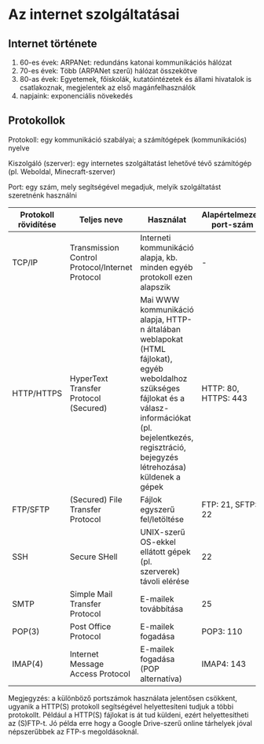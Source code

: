 # Az internet szolgáltatásai

## Internet története

1. 60-es évek: ARPANet: redundáns katonai kommunikációs hálózat
1. 70-es évek: Több (ARPANet szerű) hálózat összekötve
1. 80-as évek: Egyetemek, főiskolák, kutatóintézetek és állami hivatalok is csatlakoznak, megjelentek az első magánfelhasználók
1. napjaink: exponenciális növekedés

## Protokollok

Protokoll: egy kommunikáció szabályai; a számítógépek (kommunikációs) nyelve

Kiszolgáló (szerver): egy internetes szolgáltatást lehetővé tévő számítógép (pl. Weboldal, Minecraft-szerver)

Port: egy szám, mely segítségével megadjuk, melyik szolgáltatást szeretnénk használni

| Protokoll rövidítése | Teljes neve                                     | Használat                                                                                                                                                                                                          | Alapértelmezett port-szám |
| -------------------- | ----------------------------------------------- | ------------------------------------------------------------------------------------------------------------------------------------------------------------------------------------------------------------------ | ------------------------- |
| TCP/IP               | Transmission Control Protocol/Internet Protocol | Interneti kommunikáció alapja, kb. minden egyéb protokoll ezen alapszik                                                                                                                                            | -                         |
| HTTP/HTTPS           | HyperText Transfer Protocol (Secured)           | Mai WWW kommunikáció alapja, HTTP-n általában weblapokat (HTML fájlokat), egyéb weboldalhoz szükséges fájlokat és a válasz-információkat (pl. bejelentkezés, regisztráció, bejegyzés létrehozása) küldenek a gépek | HTTP: 80, HTTPS: 443      |
| FTP/SFTP             | (Secured) File Transfer Protocol                | Fájlok egyszerű fel/letöltése                                                                                                                                                                                      | FTP: 21, SFTP: 22         |
| SSH                  | Secure SHell                                    | UNIX-szerű OS-ekkel ellátott gépek (pl. szerverek) távoli elérése                                                                                                                                                  | 22                        |
| SMTP                 | Simple Mail Transfer Protocol                   | E-mailek továbbítása                                                                                                                                                                                               | 25                        |
| POP(3)               | Post Office Protocol                            | E-mailek fogadása                                                                                                                                                                                                  | POP3: 110                 |
| IMAP(4)              | Internet Message Access Protocol                | E-mailek fogadása (POP alternatíva)                                                                                                                                                                                | IMAP4: 143                |

Megjegyzés: a különböző portszámok használata jelentősen csökkent, ugyanik a HTTP(S) protokoll segítségével helyettesíteni tudjuk a többi protokollt. Például a HTTP(S) fájlokat is át tud küldeni, ezért helyettesítheti az (S)FTP-t. Jó példa erre hogy a Google Drive-szerű online tárhelyek jóval népszerűbbek az FTP-s megoldásoknál.
